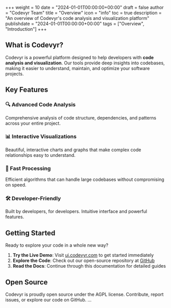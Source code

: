 +++
weight = 10
date = "2024-01-01T00:00:00+00:00"
draft = false
author = "Codevyr Team"
title = "Overview"
icon = "info"
toc = true
description = "An overview of Codevyr's code analysis and visualization platform"
publishdate = "2024-01-01T00:00:00+00:00"
tags = ["Overview", "Introduction"]
+++

## What is Codevyr?

Codevyr is a powerful platform designed to help developers with **code analysis and visualization**. Our tools provide deep insights into codebases, making it easier to understand, maintain, and optimize your software projects.

## Key Features

### 🔍 Advanced Code Analysis
Comprehensive analysis of code structure, dependencies, and patterns across your entire project.

### 📊 Interactive Visualizations
Beautiful, interactive charts and graphs that make complex code relationships easy to understand.

### 🚀 Fast Processing
Efficient algorithms that can handle large codebases without compromising on speed.

### 🛠️ Developer-Friendly
Built by developers, for developers. Intuitive interface and powerful features.

## Getting Started

Ready to explore your code in a whole new way?

1. **Try the Live Demo**: Visit [ui.codevyr.com](https://ui.codevyr.com) to get started immediately
2. **Explore the Code**: Check out our open-source repository at [GitHub](https://github.com/codevyr/codevyr)
3. **Read the Docs**: Continue through this documentation for detailed guides

## Open Source

Codevyr is proudly open source under the AGPL license. Contribute, report issues, or explore our code on GitHub.
...